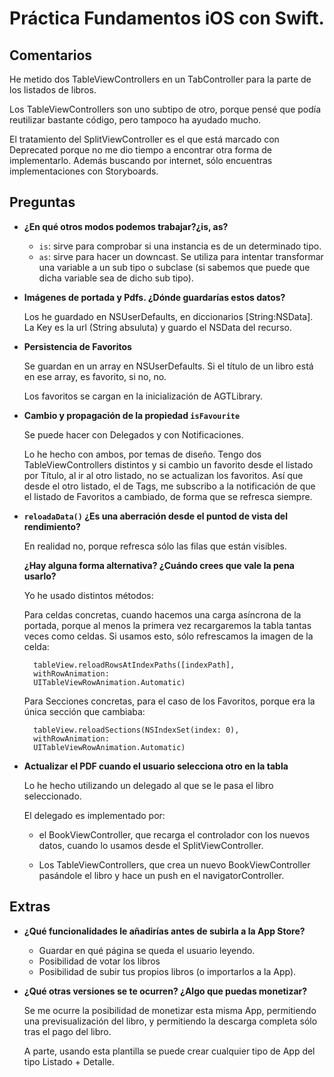 # Práctica Fundamentos iOS con Swift.
## Comentarios

He metido dos TableViewControllers en un TabController para la parte de los listados de libros. 

Los TableViewControllers son uno subtipo de otro, porque pensé que podía reutilizar bastante código, pero tampoco ha ayudado mucho. 

El tratamiento del SplitViewController es el que está marcado con Deprecated porque no me dio tiempo a encontrar otra forma de implementarlo. Además buscando por internet, sólo encuentras implementaciones con Storyboards. 

## Preguntas
* **¿En qué otros modos podemos trabajar?¿is, as?**

	* ``is``: sirve para comprobar si una instancia es de un determinado tipo.
	*  ``as``: sirve para hacer un downcast. Se utiliza para intentar transformar una variable a un sub tipo o subclase (si sabemos que puede que dicha variable sea de dicho sub tipo). 

* **Imágenes de portada y Pdfs. ¿Dónde guardarías estos datos?**

	Los he guardado en NSUserDefaults, en diccionarios [String:NSData]. La Key es la url (String absuluta) y guardo el NSData del recurso. 


* **Persistencia de Favoritos**

	Se guardan en un array en NSUserDefaults. Si el título de un libro está en ese array, es favorito, si no, no. 
	
	Los favoritos se cargan en la inicialización de AGTLibrary.
	
* **Cambio y propagación de la propiedad ```isFavourite```**
	
	Se puede hacer con Delegados y con Notificaciones. 
	
	Lo he hecho con ambos, por temas de diseño. Tengo dos TableViewControllers distintos y si cambio un favorito desde el listado por Título, al ir al otro listado, no se actualizan los favoritos. Así que desde el otro listado, el de Tags, me subscribo a la notificación de que el listado de Favoritos a cambiado, de forma que se refresca siempre. 
	
	
* **```reloadaData()``` ¿Es una aberración desde el puntod de vista del rendimiento?**

	En realidad no, porque refresca sólo las filas que están visibles. 
	
	**¿Hay alguna forma alternativa? ¿Cuándo crees que vale la pena usarlo?**
	
	Yo he usado distintos métodos:

	Para celdas concretas, cuando hacemos una carga asíncrona de la portada, porque al menos la primera vez recargaremos la tabla tantas veces como celdas. Si usamos esto, sólo refrescamos la imagen de la celda:
        
        tableView.reloadRowsAtIndexPaths([indexPath],
        withRowAnimation:
        UITableViewRowAnimation.Automatic)
	
	Para Secciones concretas, para el caso de los Favoritos, porque era la única sección que cambiaba:
	
		tableView.reloadSections(NSIndexSet(index: 0),
		withRowAnimation:
		UITableViewRowAnimation.Automatic)
	
* **Actualizar el PDF cuando el usuario selecciona otro en la tabla**

	Lo he hecho utilizando un delegado al que se le pasa el libro seleccionado.
	
	 El delegado es implementado por:
	 * el BookViewController, que recarga el controlador con los nuevos datos, cuando lo usamos desde el SplitViewController.  
	
	 * Los TableViewControllers, que crea un nuevo BookViewController pasándole el libro y hace un push en el navigatorController.

## Extras
* **¿Qué funcionalidades le añadirías antes de subirla a la App Store?**

	* Guardar en qué página se queda el usuario leyendo. 
	* Posibilidad de votar los libros
	* Posibilidad de subir tus propios libros (o importarlos a la App).

* **¿Qué otras versiones se te ocurren? ¿Algo que puedas monetizar?**

	Se me ocurre la posibilidad de monetizar esta misma App, permitiendo una previsualización del libro, y permitiendo la descarga completa sólo tras el pago del libro. 
	
	A parte, usando esta plantilla se puede crear cualquier tipo de App del tipo Listado + Detalle. 